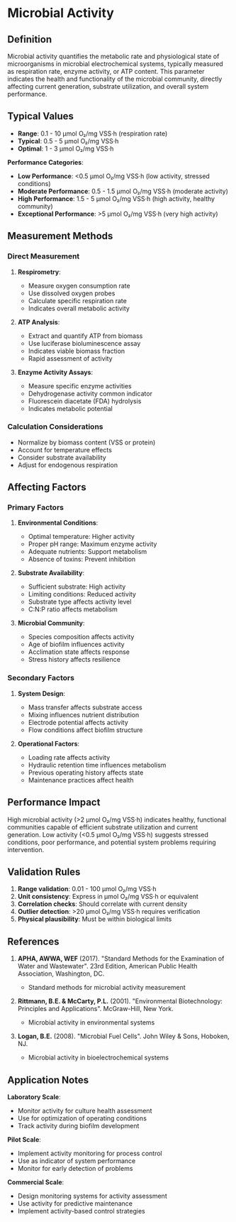 <!--
Parameter ID: microbial_activity
Category: biological
Generated: 2025-01-16T12:18:00.000Z
-->

# Microbial Activity

## Definition

Microbial activity quantifies the metabolic rate and physiological state of
microorganisms in microbial electrochemical systems, typically measured as
respiration rate, enzyme activity, or ATP content. This parameter indicates the
health and functionality of the microbial community, directly affecting current
generation, substrate utilization, and overall system performance.

## Typical Values

- **Range**: 0.1 - 10 μmol O₂/mg VSS·h (respiration rate)
- **Typical**: 0.5 - 5 μmol O₂/mg VSS·h
- **Optimal**: 1 - 3 μmol O₂/mg VSS·h

**Performance Categories**:

- **Low Performance**: <0.5 μmol O₂/mg VSS·h (low activity, stressed conditions)
- **Moderate Performance**: 0.5 - 1.5 μmol O₂/mg VSS·h (moderate activity)
- **High Performance**: 1.5 - 5 μmol O₂/mg VSS·h (high activity, healthy
  community)
- **Exceptional Performance**: >5 μmol O₂/mg VSS·h (very high activity)

## Measurement Methods

### Direct Measurement

1. **Respirometry**:
   - Measure oxygen consumption rate
   - Use dissolved oxygen probes
   - Calculate specific respiration rate
   - Indicates overall metabolic activity

2. **ATP Analysis**:
   - Extract and quantify ATP from biomass
   - Use luciferase bioluminescence assay
   - Indicates viable biomass fraction
   - Rapid assessment of activity

3. **Enzyme Activity Assays**:
   - Measure specific enzyme activities
   - Dehydrogenase activity common indicator
   - Fluorescein diacetate (FDA) hydrolysis
   - Indicates metabolic potential

### Calculation Considerations

- Normalize by biomass content (VSS or protein)
- Account for temperature effects
- Consider substrate availability
- Adjust for endogenous respiration

## Affecting Factors

### Primary Factors

1. **Environmental Conditions**:
   - Optimal temperature: Higher activity
   - Proper pH range: Maximum enzyme activity
   - Adequate nutrients: Support metabolism
   - Absence of toxins: Prevent inhibition

2. **Substrate Availability**:
   - Sufficient substrate: High activity
   - Limiting conditions: Reduced activity
   - Substrate type affects activity level
   - C:N:P ratio affects metabolism

3. **Microbial Community**:
   - Species composition affects activity
   - Age of biofilm influences activity
   - Acclimation state affects response
   - Stress history affects resilience

### Secondary Factors

1. **System Design**:
   - Mass transfer affects substrate access
   - Mixing influences nutrient distribution
   - Electrode potential affects activity
   - Flow conditions affect biofilm structure

2. **Operational Factors**:
   - Loading rate affects activity
   - Hydraulic retention time influences metabolism
   - Previous operating history affects state
   - Maintenance practices affect health

## Performance Impact

High microbial activity (>2 μmol O₂/mg VSS·h) indicates healthy, functional
communities capable of efficient substrate utilization and current generation.
Low activity (<0.5 μmol O₂/mg VSS·h) suggests stressed conditions, poor
performance, and potential system problems requiring intervention.

## Validation Rules

1. **Range validation**: 0.01 - 100 μmol O₂/mg VSS·h
2. **Unit consistency**: Express in μmol O₂/mg VSS·h or equivalent
3. **Correlation checks**: Should correlate with current density
4. **Outlier detection**: >20 μmol O₂/mg VSS·h requires verification
5. **Physical plausibility**: Must be within biological limits

## References

1. **APHA, AWWA, WEF** (2017). "Standard Methods for the Examination of Water
   and Wastewater". 23rd Edition, American Public Health Association,
   Washington, DC.
   - Standard methods for microbial activity measurement

2. **Rittmann, B.E. & McCarty, P.L.** (2001). "Environmental Biotechnology:
   Principles and Applications". McGraw-Hill, New York.
   - Microbial activity in environmental systems

3. **Logan, B.E.** (2008). "Microbial Fuel Cells". John Wiley & Sons, Hoboken,
   NJ.
   - Microbial activity in bioelectrochemical systems

## Application Notes

**Laboratory Scale**:

- Monitor activity for culture health assessment
- Use for optimization of operating conditions
- Track activity during biofilm development

**Pilot Scale**:

- Implement activity monitoring for process control
- Use as indicator of system performance
- Monitor for early detection of problems

**Commercial Scale**:

- Design monitoring systems for activity assessment
- Use activity for predictive maintenance
- Implement activity-based control strategies
